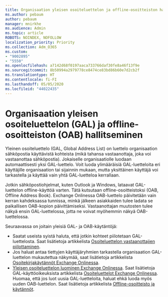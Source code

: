 ```yaml
---
title: Organisaation yleisen osoiteluettelon ja offline-osoitteiston hallitseminen
ms.author: pebaum
author: pebaum
manager: mnirkhe
ms.audience: Admin
ms.topic: article
ROBOTS: NOINDEX, NOFOLLOW
localization_priority: Priority
ms.collection: Adm_O365
ms.custom:
- "9002895"
- "5550"
ms.openlocfilehash: a7142d68f0197aaca733766daf30fe8a46f13f9e
ms.sourcegitcommit: 8b50994a2979778ce8474ce83bd86b60e7d2cb2f
ms.translationtype: HT
ms.contentlocale: fi-FI
ms.lasthandoff: 05/05/2020
ms.locfileid: "44022435"
---
```

# <a name="managing-organization-global-address-list-gal-and-offline-address-book-oab"></a>Organisaation yleisen osoiteluettelon (GAL) ja offline-osoitteiston (OAB) hallitseminen

Yleinen osoiteluettelo (GAL, Global Address List) on luettelo organisaation sähköpostia käyttävistä kohteista (mikä tahansa vastaanottaja, joka voi vastaanottaa sähköpostia). Jokaiselle organisaatiolle luodaan automaattisesti yksi GAL-luettelo. Voit luoda ylimääräisiä GAL-luetteloita eri käyttäjille organisaation tai sijainnin mukaan, mutta yksittäinen käyttäjä voi tarkastella ja käyttää vain yhtä GAL-luetteloa kerrallaan.

Jotkin sähköpostiohjelmat, kuten Outlook ja Windows, lataavat GAL-luettelon offline-käyttöä varten. Tätä kutsutaan offline-osoitteistoksi (OAB, Offline Address Book). Exchange Onlinessa OAB-luettelo päivitetään vain kerran kahdeksassa tunnissa, minkä jälkeen asiakkaiden tulee ladata se paikallisen OAB-kopion päivittämiseksi. Vastaanottajan muutosten tulee näkyä ensin GAL-luettelossa, jotta ne voivat myöhemmin näkyä OAB-luettelossa.

Seuraavassa on joitain yleisiä GAL- ja OAB-käytäntöjä:

- Saatat useista syistä haluta, että jotkin kohteet piilotetaan GAL-luettelosta. Saat lisätietoja artikkelista [Osoiteluettelon vastaanottajien piilottaminen](https://docs.microsoft.com/exchange/address-books/address-lists/manage-address-lists#hide-recipients-from-address-lists).
- Jos haluat antaa tiettyjen käyttäjäryhmien tarkastella organisaation GAL-luettelon mukautettua näkymää, saat lisätietoja artikkelista [Osoitekirjakäytännöt Exchange Onlinessa](https://docs.microsoft.com/exchange/address-books/address-book-policies/address-book-policies).
- [Yleisen osoiteluettelon luominen Exchange Onlinessa](https://docs.microsoft.com/exchange/address-books/address-lists/create-global-address-list). Saat lisätietoja GAL-käyttöoikeuksista artikkelista [Osoiteluettelot Exchange Onlinessa](https://docs.microsoft.com/exchange/address-books/address-lists/address-lists). Huomaa, että jos luot uusia GAL-luetteloita, haluat ehkä luoda myös uuden OAB-luettelon. Saat lisätietoja artikkelista [Offline-osoitteisto ja käytännöt](https://docs.microsoft.com/exchange/address-books/offline-address-books/offline-address-book-procedures).

